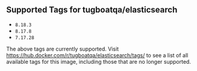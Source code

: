 ## Supported Tags for tugboatqa/elasticsearch

* `8.18.3`
* `8.17.8`
* `7.17.28`

The above tags are currently supported. Visit https://hub.docker.com/r/tugboatqa/elasticsearch/tags/ to see a list of all available tags for this image, including those that are no longer supported.

